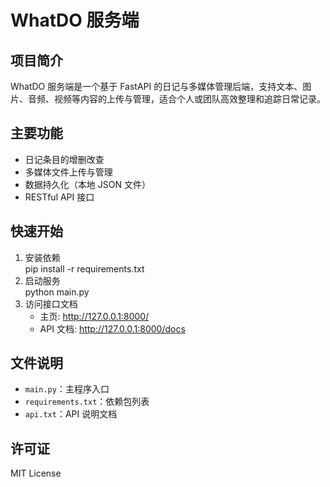 # WhatDO 服务端

## 项目简介

WhatDO 服务端是一个基于 FastAPI 的日记与多媒体管理后端，支持文本、图片、音频、视频等内容的上传与管理，适合个人或团队高效整理和追踪日常记录。

## 主要功能

* 日记条目的增删改查
* 多媒体文件上传与管理
* 数据持久化（本地 JSON 文件）
* RESTful API 接口

## 快速开始

1. 安装依赖  
pip install -r requirements.txt
2. 启动服务  
python main.py
3. 访问接口文档  
   * 主页: <http://127.0.0.1:8000/>  
   * API 文档: <http://127.0.0.1:8000/docs>

## 文件说明

* `main.py`：主程序入口
* `requirements.txt`：依赖包列表
* `api.txt`：API 说明文档

## 许可证

MIT License
